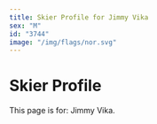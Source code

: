 ```yaml
---
title: Skier Profile for Jimmy Vika
sex: "M"
id: "3744"
image: "/img/flags/nor.svg" 
---
```


# Skier Profile

This page is for: Jimmy Vika.
    